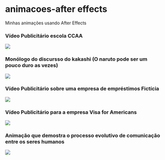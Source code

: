 # animacoes-after effects
Minhas animações usando After Effects

### Vídeo Publicitário escola CCAA
[![](http://img.youtube.com/vi/oAVruwCFrQQ/0.jpg)](http://www.youtube.com/watch?v=oAVruwCFrQQ "Vídeo Publicitário escola CCAA")

### Monólogo do discursso do kakashi (O naruto pode ser um pouco duro as vezes)
[![](http://img.youtube.com/vi/1MR5JsqSYjw/0.jpg)](http://www.youtube.com/watch?v=1MR5JsqSYjw "Monólogo do discursso do kakashi")

### Vídeo Publicitário sobre uma empresa de empréstimos Fictícia
[![](http://img.youtube.com/vi/ZswMR1WtQ9g/0.jpg)](http://www.youtube.com/watch?v=ZswMR1WtQ9g "Vídeo Publicitário sobre uma empresa de empréstimos Fictícia")

### Vídeo Publicitário para a empresa Visa for Americans
[![](http://img.youtube.com/vi/Pp1NCDM4Zzo/0.jpg)](http://www.youtube.com/watch?v=Pp1NCDM4Zzo "Vídeo Publicitário para a empresa Visa for Americans")

### Animação que demostra o processo evolutivo de comunicação entre os seres humanos
[![](http://img.youtube.com/vi/hJZo7LRx-rs/0.jpg)](http://www.youtube.com/watch?v=hJZo7LRx-rs "Animação que demostra o processo evolutivo de comunicação entre os seres humanos")
